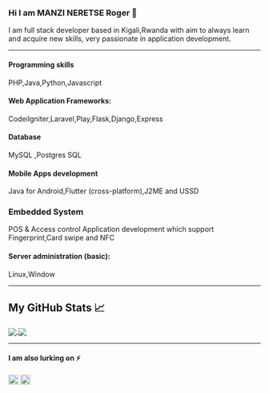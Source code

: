 ### Hi I am MANZI NERETSE Roger 👋
I am full stack developer based in Kigali,Rwanda 
with aim to always learn and
acquire new skills, very
passionate in application
development.

---

#### Programming skills
PHP,Java,Python,Javascript
#### Web Application Frameworks:
CodeiIgniter,Laravel,Play,Flask,Django,Express
#### Database
MySQL ,Postgres SQL
#### Mobile Apps development
Java for Android,Flutter (cross-platform),J2ME and USSD
### Embedded System
POS & Access control Application development which support Fingerprint,Card swipe and NFC
#### Server administration (basic):
Linux,Window

---

## My GitHub Stats &#x1f4c8;
<a href="https://github.com/themottorw/github-readme-stats">
  <img align="center" src="https://github-readme-stats.vercel.app/api/top-langs/?username=themottorw&hide=html&repo=github-readme-stats" />
</a>
<a href="https://github.com/themottorw/themottorw">
  <img align="center" src="https://github-readme-stats.vercel.app/api?username=themottorw&count_private=true&hide=contribs,prs&repo=convoychat" />
</a>

---

#### I am also lurking on ⚡
[<img src='https://cdn.jsdelivr.net/npm/simple-icons@3.0.1/icons/linkedin.svg' alt='linkedin' height='20'>](https://www.linkedin.com/in/manzi-roger-asua-05023b7a) [<img src='https://cdn.jsdelivr.net/npm/simple-icons@3.0.1/icons/twitter.svg' alt='twitter' height='20'>](https://twitter.com/@manzirasua)
